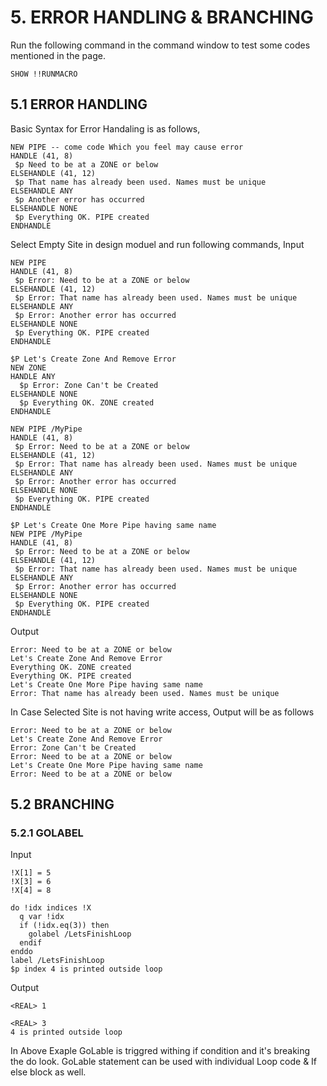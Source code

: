 # 5. ERROR HANDLING & BRANCHING

Run the following command in the command window to test some codes mentioned in the page.

```
SHOW !!RUNMACRO
```

## 5.1 ERROR HANDLING

Basic Syntax for Error Handaling is as follows,

```
NEW PIPE -- come code Which you feel may cause error
HANDLE (41, 8) 
 $p Need to be at a ZONE or below 
ELSEHANDLE (41, 12) 
 $p That name has already been used. Names must be unique 
ELSEHANDLE ANY 
 $p Another error has occurred 
ELSEHANDLE NONE 
 $p Everything OK. PIPE created 
ENDHANDLE
```

Select Empty Site in design moduel and run following commands,
Input
```
NEW PIPE
HANDLE (41, 8) 
 $p Error: Need to be at a ZONE or below 
ELSEHANDLE (41, 12) 
 $p Error: That name has already been used. Names must be unique 
ELSEHANDLE ANY 
 $p Error: Another error has occurred 
ELSEHANDLE NONE 
 $p Everything OK. PIPE created 
ENDHANDLE

$P Let's Create Zone And Remove Error
NEW ZONE
HANDLE ANY
  $p Error: Zone Can't be Created 
ELSEHANDLE NONE 
  $p Everything OK. ZONE created 
ENDHANDLE

NEW PIPE /MyPipe
HANDLE (41, 8) 
 $p Error: Need to be at a ZONE or below 
ELSEHANDLE (41, 12) 
 $p Error: That name has already been used. Names must be unique 
ELSEHANDLE ANY 
 $p Error: Another error has occurred 
ELSEHANDLE NONE 
 $p Everything OK. PIPE created 
ENDHANDLE

$P Let's Create One More Pipe having same name
NEW PIPE /MyPipe
HANDLE (41, 8) 
 $p Error: Need to be at a ZONE or below 
ELSEHANDLE (41, 12) 
 $p Error: That name has already been used. Names must be unique 
ELSEHANDLE ANY 
 $p Error: Another error has occurred 
ELSEHANDLE NONE 
 $p Everything OK. PIPE created 
ENDHANDLE
```

Output
```
Error: Need to be at a ZONE or below
Let's Create Zone And Remove Error
Everything OK. ZONE created
Everything OK. PIPE created
Let's Create One More Pipe having same name
Error: That name has already been used. Names must be unique
```

In Case Selected Site is not having write access, Output will be as follows
```
Error: Need to be at a ZONE or below
Let's Create Zone And Remove Error
Error: Zone Can't be Created
Error: Need to be at a ZONE or below
Let's Create One More Pipe having same name
Error: Need to be at a ZONE or below
```

## 5.2 BRANCHING

### 5.2.1 GOLABEL

Input
```
!X[1] = 5
!X[3] = 6
!X[4] = 8

do !idx indices !X
  q var !idx
  if (!idx.eq(3)) then
    golabel /LetsFinishLoop
  endif
enddo
label /LetsFinishLoop
$p index 4 is printed outside loop
```

Output
```
<REAL> 1

<REAL> 3
4 is printed outside loop
```

In Above Exaple GoLable is triggred withing if condition and it's breaking the do look. GoLable statement can be used with individual Loop code & If else block as well.  